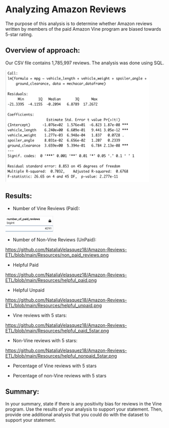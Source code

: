 # Analyzing Amazon Reviews

The purpose of this analysis is to determine whether Amazon reviews written by members of the paid Amazon Vine program are biased towards 5-star rating.

## Overview of approach:

Our CSV file contains 1,785,997 reviews.  The analysis was done using SQL.

<img src= "https://github.com/NataliaVelasquez18/Car_Data_Statistical_Analysis/blob/main/Screenshots/multiple_linear_regression_mpg.png" width="450" height="350" />

## Results: 

* Number of Vine Reviews (Paid):

<img src= "https://github.com/NataliaVelasquez18/Amazon-Reviews-ETL/blob/main/Resources/Paid_reviews.png" width="150" height="50"/>

* Number of Non-Vine Reviews (UnPaid):

https://github.com/NataliaVelasquez18/Amazon-Reviews-ETL/blob/main/Resources/non_paid_reviews.png


* Helpful Paid

https://github.com/NataliaVelasquez18/Amazon-Reviews-ETL/blob/main/Resources/helpful_paid.png


* Helpful Unpaid

https://github.com/NataliaVelasquez18/Amazon-Reviews-ETL/blob/main/Resources/helpful_unpaid.png

* Vine reviews with 5 stars:

https://github.com/NataliaVelasquez18/Amazon-Reviews-ETL/blob/main/Resources/helpful_paid_5star.png


* Non-Vine reviews with 5 stars:

https://github.com/NataliaVelasquez18/Amazon-Reviews-ETL/blob/main/Resources/helpful_nonpaid_5star.png


* Percentage of Vine reviews with 5 stars



* Percentage of non-Vine reviews with 5 stars


## Summary: 

In your summary, state if there is any positivity bias for reviews in the Vine program. Use the results of your analysis to support your statement. Then, provide one additional analysis that you could do with the dataset to support your statement.

